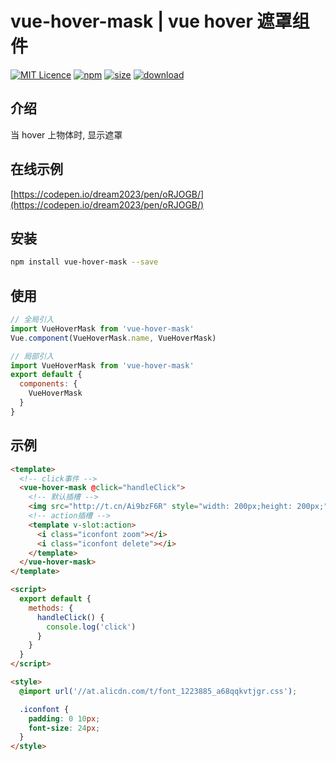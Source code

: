 # vue-hover-mask | vue hover 遮罩组件

[![MIT Licence](https://badges.frapsoft.com/os/mit/mit.svg)](https://opensource.org/licenses/mit-license.php)
[![npm](https://img.shields.io/npm/v/vue-hover-mask.svg)](https://www.npmjs.com/package/vue-hover-mask)
[![size](https://img.shields.io/bundlephobia/minzip/vue-hover-mask.svg)](https://www.npmjs.com/package/vue-hover-mask)
[![download](https://img.shields.io/npm/dw/vue-hover-mask.svg)](https://npmcharts.com/compare/vue-hover-mask?minimal=true)

## 介绍

当 hover 上物体时, 显示遮罩

<!-- ## 效果图 -->

<!-- ![效果图](./public/example.gif) -->

## 在线示例

[https://codepen.io/dream2023/pen/oRJOGB/](https://codepen.io/dream2023/pen/oRJOGB/)

## 安装

```bash
npm install vue-hover-mask --save
```

## 使用

```js
// 全局引入
import VueHoverMask from 'vue-hover-mask'
Vue.component(VueHoverMask.name, VueHoverMask)
```

```js
// 局部引入
import VueHoverMask from 'vue-hover-mask'
export default {
  components: {
    VueHoverMask
  }
}
```

## 示例

```html
<template>
  <!-- click事件 -->
  <vue-hover-mask @click="handleClick">
    <!-- 默认插槽 -->
    <img src="http://t.cn/Ai9bzF6R" style="width: 200px;height: 200px;" />
    <!-- action插槽 -->
    <template v-slot:action>
      <i class="iconfont zoom"></i>
      <i class="iconfont delete"></i>
    </template>
  </vue-hover-mask>
</template>

<script>
  export default {
    methods: {
      handleClick() {
        console.log('click')
      }
    }
  }
</script>

<style>
  @import url('//at.alicdn.com/t/font_1223885_a68qqkvtjgr.css');

  .iconfont {
    padding: 0 10px;
    font-size: 24px;
  }
</style>
```
